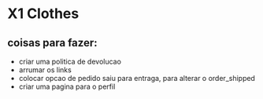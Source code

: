 # X1 Clothes

## coisas para fazer:
 - criar uma politica de devolucao  
 - arrumar os links
 - colocar opcao de pedido saiu para entraga, para alterar o order_shipped
 - criar uma pagina para o perfil
